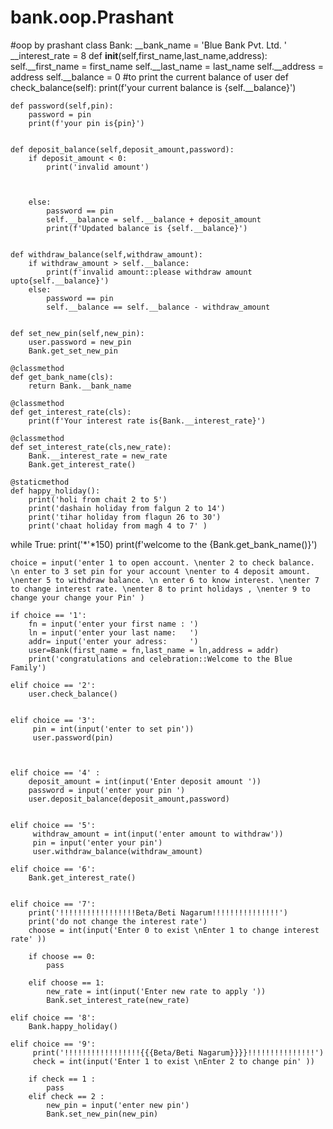 # bank.oop.Prashant
#oop by prashant 
class Bank:
    __bank_name = 'Blue Bank Pvt. Ltd. '
    __interest_rate = 8
    def __init__(self,first_name,last_name,address):
        self.__first_name = first_name
        self.__last_name = last_name
        self.__address = address
        self.__balance = 0
#to print the current balance of user
    def check_balance(self):
        print(f'your current balance is {self.__balance}')
        
    def password(self,pin):
        password = pin
        print(f'your pin is{pin}')
    
    
    def deposit_balance(self,deposit_amount,password):
        if deposit_amount < 0:
            print('invalid amount')
            
           
        
        else:
            password == pin
            self.__balance = self.__balance + deposit_amount
            print(f'Updated balance is {self.__balance}')
    
    
    def withdraw_balance(self,withdraw_amount):
        if withdraw_amount > self.__balance:
            print(f'invalid amount::please withdraw amount upto{self.__balance}')
        else:
            password == pin
            self.__balance == self.__balance - withdraw_amount
            

    def set_new_pin(self,new_pin):
        user.password = new_pin
        Bank.get_set_new_pin
            
    @classmethod
    def get_bank_name(cls):
        return Bank.__bank_name
    
    @classmethod
    def get_interest_rate(cls):
        print(f'Your interest rate is{Bank.__interest_rate}')
    
    @classmethod
    def set_interest_rate(cls,new_rate):
        Bank.__interest_rate = new_rate
        Bank.get_interest_rate()
    
    @staticmethod
    def happy_holiday():
        print('holi from chait 2 to 5')
        print('dashain holiday from falgun 2 to 14')
        print('tihar holiday from flagun 26 to 30')
        print('chaat holiday from magh 4 to 7' )
    

    
           
    
while True:
    print('*'*150)
    print(f'welcome to the  {Bank.get_bank_name()}')

    choice = input('enter 1 to open account. \nenter 2 to check balance. \n enter to 3 set pin for your account \nenter to 4 deposit amount. \nenter 5 to withdraw balance. \n enter 6 to know interest. \nenter 7 to change interest rate. \nenter 8 to print holidays , \nenter 9 to change your change your Pin' )
    
    if choice == '1':
        fn = input('enter your first name : ')
        ln = input('enter your last name:   ')
        addr= input('enter your adress:     ')
        user=Bank(first_name = fn,last_name = ln,address = addr)
        print('congratulations and celebration::Welcome to the Blue Family')
        
    elif choice == '2':
        user.check_balance()
        
        
    elif choice == '3':
         pin = int(input('enter to set pin'))
         user.password(pin)
        
        
    
    elif choice == '4' :
        deposit_amount = int(input('Enter deposit amount '))
        password = input('enter your pin ')
        user.deposit_balance(deposit_amount,password)
        
        
    elif choice == '5':
         withdraw_amount = int(input('enter amount to withdraw'))
         pin = input('enter your pin')
         user.withdraw_balance(withdraw_amount)

    elif choice == '6':
        Bank.get_interest_rate()
    
    
    elif choice == '7':
        print('!!!!!!!!!!!!!!!!!Beta/Beti Nagarum!!!!!!!!!!!!!!!')
        print('do not change the interest rate')
        choose = int(input('Enter 0 to exist \nEnter 1 to change interest rate' ))
        
        if choose == 0:
            pass
        
        elif choose == 1:
            new_rate = int(input('Enter new rate to apply '))
            Bank.set_interest_rate(new_rate)
            
    elif choice == '8':
        Bank.happy_holiday()
        
    elif choice == '9':
         print('!!!!!!!!!!!!!!!!!{{{Beta/Beti Nagarum}}}}!!!!!!!!!!!!!!!')
         check = int(input('Enter 1 to exist \nEnter 2 to change pin' ))
        
        if check == 1 :
            pass
        elif check == 2 :
            new_pin = input('enter new pin')
            Bank.set_new_pin(new_pin)
            
